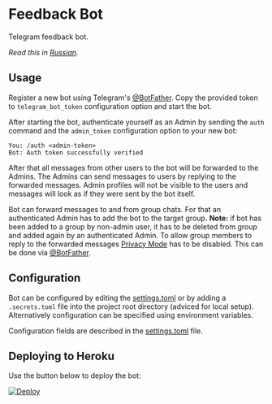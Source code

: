 # Feedback Bot

Telegram feedback bot.

*Read this in [Russian](README.ru.md).*

## Usage
Register a new bot using Telegram's [@BotFather](https://t.me/botfather).
Copy the provided token to `telegram_bot_token` configuration option
and start the bot.

After starting the bot, authenticate yourself as an Admin
by sending the `auth` command and the `admin_token` configuration option
to your new bot:
```
You: /auth <admin-token>
Bot: Auth token successfully verified
```

After that all messages from other users to the bot will be forwarded
to the Admins. The Admins can send messages to users by replying
to the forwarded messages. Admin profiles will not be visible to the users
and messages will look as if they were sent by the bot itself.

Bot can forward messages to and from group chats.
For that an authenticated Admin has to add the bot to the target group.
**Note:** if bot has been added to a group by non-admin user,
it has to be deleted from group and added again by an authenticated Admin.
To allow group members to reply to the forwarded messages
[Privacy Mode](https://core.telegram.org/bots#privacy-mode) has to be disabled.
This can be done via [@BotFather](https://t.me/botfather).

## Configuration
Bot can be configured by editing the [settings.toml](settings.toml)
or by adding a `.secrets.toml` file into the project root directory
(adviced for local setup). Alternatively configuration can be specified
using environment variables.

Configuration fields are described in the [settings.toml](settings.toml) file.

## Deploying to Heroku
Use the button below to deploy the bot:

[![Deploy](https://www.herokucdn.com/deploy/button.svg)](https://heroku.com/deploy)
